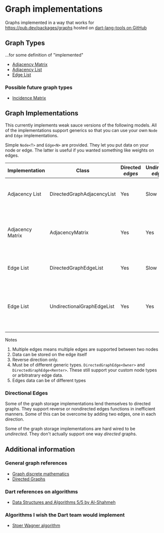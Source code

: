 # Graph implementations

Graphs implemented in a way that works for <https://pub.dev/packages/graphs> hosted on [dart-lang-tools on GitHub](https://github.com/dart-lang/tools/tree/main/pkgs/graphs)

## Graph Types

...for some definition of "implemented"

* [Adjacency Matrix](https://en.wikipedia.org/wiki/Adjacency_matrix)
* [Adjacency List](https://en.wikipedia.org/wiki/Adjacency_list)
* [Edge List](https://en.wikipedia.org/wiki/Edge_list)

### Possible future graph types

* [Incidence Matrix](https://en.wikipedia.org/wiki/Incidence_matrix)

## Graph Implementations

This currently implements weak sauce versions of the following models. All of the implementations support generics so that you can use your own `Node` and `Edge` implementations.

Simple `Node<T>`  and `Edge<N>` are provided.  They let you put data on your node or edge.  The latter is useful if you wanted something like weights on edges.

| Implementation | Class| Directed _edges_ | Undirected _edges_ | Multiple _edges_[1] | Edge data[2] | Notes|
| - | - | - | - | - | - | - |
| Adjacency List | DirectedGraphAdjacencyList | Yes | Slow | Yes [3] | No |  This is a denormalized directed graph representation _by design_.  |
| Adjacency Matrix | AdjacencyMatrix | Yes | Yes | No | Yes [5] | This is a matrix graph representation.  Edges can be added as directed or undirected.   |
| Edge List | DirectedGraphEdgeList | Yes | Slow | Yes [4] |  Yes [5] | This is a normalized graph representation. |
| Edge List | UndirectionalGraphEdgeList | Yes | Yes | Yes [4] | Yes [5] | This is a normalized graph representation where all the edges are treated as bi-directional. |

Notes

1. Multiple edges means multiple edges are supported between two nodes
1. Data can be stored on the edge itself
1. Reverse direction only.
1. Must be of different generic types.  `DirectedGraphEdge<Owner>` and `DirectedGraphEdge<Renter>`.  These still support your custom node types or arbitratrary edge data.
1. Edges data can be of different types

### Directional Edges

Some of the graph storage implementations lend themselves to directed graphs. They support reverse or nondirected edges functions in inefficient manners.  Some of this can be overcome by adding two edges, one in each direction.

Some of the graph storage implementations are hard wired to be _undirected_.  They don't actually support one way _directed_ graphs.

## Additional information

### General graph references

* [Graph discrete mathematics](https://en.wikipedia.org/wiki/Graph_(discrete_mathematics))
* [Directed Graphs](https://en.wikipedia.org/wiki/Directed_graph)

### Dart references on algorithms

* [Data Structures and Algorithms 5/5 by Al-Shahmeh](https://medium.com/@m.m.shahmeh/data-structures-algorithms-in-dart-5-5-660e0ef30a4d)

### Algorithms I wish the Dart team would implement

* [Stoer Wagner algorithm](https://en.wikipedia.org/wiki/Stoer%E2%80%93Wagner_algorithm)
